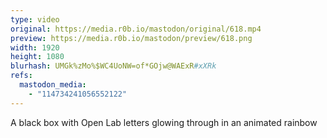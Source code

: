 ```yaml
---
type: video
original: https://media.r0b.io/mastodon/original/618.mp4
preview: https://media.r0b.io/mastodon/preview/618.png
width: 1920
height: 1080
blurhash: UMGk%zMo%$WC4UoNW=of*GOjw@WAExR#xXRk
refs:
  mastodon_media:
    - "114734241056552122"
---
```


A black box with Open Lab letters glowing through in an animated rainbow
